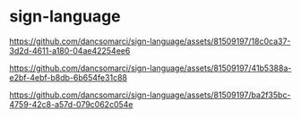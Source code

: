 # sign-language


https://github.com/dancsomarci/sign-language/assets/81509197/18c0ca37-3d2d-4611-a180-04ae42254ee6



https://github.com/dancsomarci/sign-language/assets/81509197/41b5388a-e2bf-4ebf-b8db-6b654fe31c88



https://github.com/dancsomarci/sign-language/assets/81509197/ba2f35bc-4759-42c8-a57d-079c062c054e

